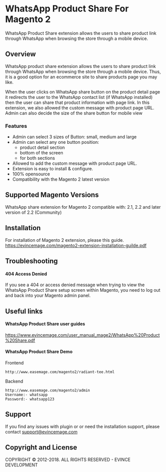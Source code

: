 # WhatsApp Product Share For Magento 2
WhatsApp Product Share extension allows the users to share product link through WhatsApp when browsing the store through a mobile device.

## Overview
WhatsApp product share extension allows the users to share product link through WhatsApp when browsing the store through a mobile device. Thus, it is a good option for an ecommerce site to share products page you may like.

When the user clicks on WhatsApp share button on the product detail page it redirects the user to the WhatsApp contact list (if WhatsApp installed) then the user can share that product information with page link. In this extension, we also allowed the custom message with product page URL. Admin can also decide the size of the share button for mobile view

### Features
* Admin can select 3 sizes of Button: small, medium and large
* Admin can select any one button position:
	* product detail section
	* bottom of the screen
	* for both sections
* Allowed to add the custom message with product page URL.
* Extension is easy to install & configure.
* 100% opensource
* Compatibility with the Magento 2 latest version

## Supported Magento Versions
WhatsApp share extension for Magento 2 compatible with: 2.1, 2.2 and later version of 2.2 (Community)

## Installation
For installation of Magento 2 extension, please this guide.
https://evincemage.com/magento2-extension-installation-guilde.pdf

## Troubleshooting
#### 404 Access Denied
If you see a 404 or access denied message when trying to view the WhatsApp Product Share setup screen within Magento, you need to log out and back into your Magento admin panel.


## Useful links
####  WhatsApp Product Share user guides
https://www.evincemage.com/user_manual_mage2/WhatsApp%20Product%20Share.pdf

#### WhatsApp Product Share Demo
Frontend
	
	http://www.easemage.com/magento2/radiant-tee.html

Backend
	
	http://www.easemage.com/magento2/admin
	Username:- whatsapp
	Password:- whatsapp123	

## Support
If you find any issues with plugin or or need the installation support, please contact support@evincemage.com

## Copyright and License
COPYRIGHT © 2012-2018. ALL RIGHTS RESERVED - EVINCE DEVELOPMENT